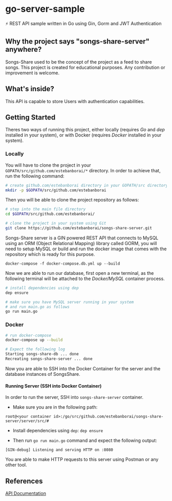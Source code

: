 # go-server-sample
⚡ REST API sample written in Go using Gin, Gorm and JWT Authentication

## Why the project says "songs-share-server" anywhere?
Songs-Share used to be the concept of the project as a feed to share songs.
This project is created for educational purposes.
Any contribution or improvement is welcome.

## What's inside?
This API is capable to store Users with authentication capabilities.

## Getting Started
Theres two ways of running this project, either locally (requires *Go* and *dep* installed in your system), or with Docker (requires *Docker* installed in your system).

### Locally
You will have to clone the project in your `GOPATH/src/github.com/estebanborai/*` directory.
In order to achieve that, run the following command:

```bash
# create github.com/estebanborai directory in your GOPATH/src directory
mkdir -p $GOPATH/src/github.com/estebanborai
```

Then you will be able to clone the project repository as follows:
```bash
# step into the main file directory
cd $GOPATH/src/github.com/estebanborai/

# clone the project in your system using Git
git clone https://github.com/estebanborai/songs-share-server.git
```

Songs-Share server is a GIN powered REST API that connects to MySQL using an ORM (Object Relational Mapping) library called GORM,
you will need to setup MySQL or build and run the docker image that comes with the repository which is ready for this purpose.

`docker-compose -f docker-compose.db.yml up --build`

Now we are able to run our database, first open a new terminal, as the following terminal will be attached to the *Docker/MySQL* container process.

```bash
# install dependencies using dep
dep ensure

# make sure you have MySQL server running in your system
# and run main.go as follows
go run main.go
```

### Docker

```bash
# run docker-compose
docker-compose up --build

# Expect the following log
Starting songs-share-db ... done
Recreating songs-share-server ... done
```

Now you are able to SSH into the Docker Container for the server and the database instances of SongsShare.

#### Running Server (SSH into Docker Container)

In order to run the server, SSH into `songs-share-server` container.
- Make sure you are in the following path:

`root@<your container id>:/go/src/github.com/estebanborai/songs-share-server/server/src/#`

- Install dependencies using `dep`:
`dep ensure`

- Then run `go run main.go` command and expect the following output:

`[GIN-debug] Listening and serving HTTP on :8080`

You are able to make HTTP requests to this server using Postman or any other tool.

## References
[API Documentation](https://github.com/estebanborai/songs-share-server/server/src/blob/master/docs/Api.md)
